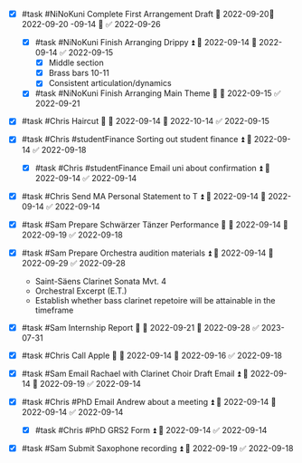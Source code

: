 - [x] #task #NiNoKuni Complete First Arrangement Draft 📅 2022-09-20🛫 2022-09-20 -09-14 🔼 ✅ 2022-09-26
	- [x] #task #NiNoKuni Finish Arranging Drippy ⏫ 🛫 2022-09-14 📅 2022-09-14 ✅ 2022-09-15
		- [x] Middle section 
		- [x] Brass bars 10-11
		- [x] Consistent articulation/dynamics
	- [x] #task #NiNoKuni Finish Arranging Main Theme 🔼 📅 2022-09-15 ✅ 2022-09-21
- [x] #task #Chris Haircut 🔼 🛫 2022-09-14 📅 2022-10-14 ✅ 2022-09-15
- [x] #task #Chris #studentFinance Sorting out student finance ⏫ 🛫 2022-09-14 ✅ 2022-09-18
	- [x] #task #Chris #studentFinance Email uni about confirmation ⏫ 📅 2022-09-14 ✅ 2022-09-14
- [x] #task #Chris Send MA Personal Statement to T ⏫ 🛫 2022-09-14 📅 2022-09-14 ✅ 2022-09-14
- [x] #task #Sam Prepare Schwärzer Tänzer Performance 🔼 🛫 2022-09-14 📅 2022-09-19 ✅ 2022-09-18
- [x] #task #Sam Prepare Orchestra audition materials ⏫ 🛫 2022-09-14 📅 2022-09-29 ✅ 2022-09-28
	- Saint-Säens Clarinet Sonata Mvt. 4
	- Orchestral Excerpt (E.T.)
	- Establish whether bass clarinet repetoire will be attainable in the timeframe
- [x] #task #Sam Internship Report 🔽 🛫 2022-09-21 📅 2022-09-28 ✅ 2023-07-31
- [x] #task #Chris Call Apple 🔼 🛫 2022-09-14 📅 2022-09-16 ✅ 2022-09-18
- [x] #task #Sam Email Rachael with Clarinet Choir Draft Email ⏫ 🛫 2022-09-14 📅 2022-09-19 ✅ 2022-09-14
- [x] #task #Chris #PhD Email Andrew about a meeting ⏫ 🛫 2022-09-14 📅 2022-09-14 ✅ 2022-09-14
	- [x] #task #Chris #PhD GRS2 Form ⏫ 📅 2022-09-14 ✅ 2022-09-14
- [x] #task #Sam Submit Saxophone recording ⏫ 📅 2022-09-19 ✅ 2022-09-18


